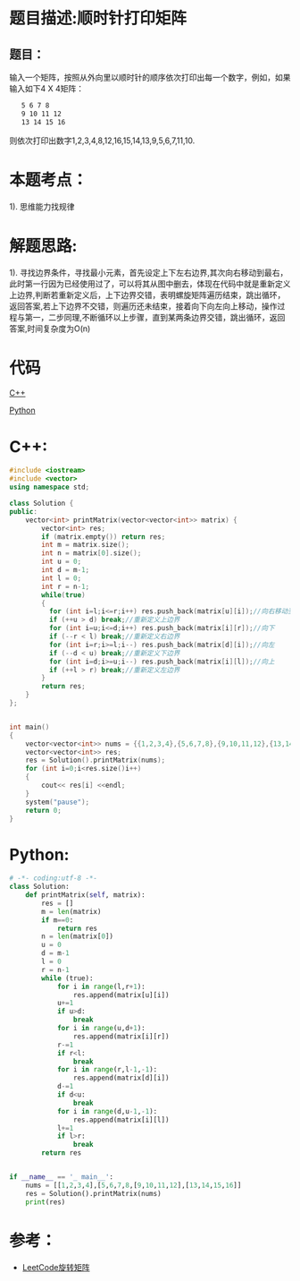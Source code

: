 # 题目描述:顺时针打印矩阵

## 题目：
输入一个矩阵，按照从外向里以顺时针的顺序依次打印出每一个数字，例如，如果输入如下4 X 4矩阵： 
```1 2 3 4 
   5 6 7 8 
   9 10 11 12 
   13 14 15 16
```
 则依次打印出数字1,2,3,4,8,12,16,15,14,13,9,5,6,7,11,10.

# 本题考点：
  
  1). 思维能力找规律
  
  
# 解题思路:
  1). 寻找边界条件，寻找最小元素，首先设定上下左右边界,其次向右移动到最右，此时第一行因为已经使用过了，可以将其从图中删去，体现在代码中就是重新定义上边界,判断若重新定义后，上下边界交错，表明螺旋矩阵遍历结束，跳出循环，返回答案,若上下边界不交错，则遍历还未结束，接着向下向左向上移动，操作过程与第一，二步同理,不断循环以上步骤，直到某两条边界交错，跳出循环，返回答案,时间复杂度为O(n)

# 代码

[C++](PrintMatrix.cpp)

[Python](PrintMatrix.py)

# C++:
```c++
#include <iostream>
#include <vector>
using namespace std;

class Solution {
public:
    vector<int> printMatrix(vector<vector<int>> matrix) {
        vector<int> res;
        if (matrix.empty()) return res;
        int m = matrix.size();
        int n = matrix[0].size();
        int u = 0;
        int d = m-1;
        int l = 0;
        int r = n-1;
        while(true)
        {
          for (int i=l;i<=r;i++) res.push_back(matrix[u][i]);//向右移动至最右
          if (++u > d) break;//重新定义上边界
          for (int i=u;i<=d;i++) res.push_back(matrix[i][r]);//向下
          if (--r < l) break;//重新定义右边界
          for (int i=r;i>=l;i--) res.push_back(matrix[d][i]);//向左
          if (--d < u) break;//重新定义下边界
          for (int i=d;i>=u;i--) res.push_back(matrix[i][l]);//向上
          if (++l > r) break;//重新定义左边界
        }
        return res;
    }
};


int main()
{
    vector<vector<int>> nums = {{1,2,3,4},{5,6,7,8},{9,10,11,12},{13,14,15,16}};
    vector<vector<int>> res;
    res = Solution().printMatrix(nums);
    for (int i=0;i<res.size()i++)
    {
        cout<< res[i] <<endl;
    }
    system("pause");
    return 0;
}

```

# Python:
```python
# -*- coding:utf-8 -*-
class Solution:
    def printMatrix(self, matrix):
        res = []
        m = len(matrix)
        if m==0:
            return res
        n = len(matrix[0])
        u = 0
        d = m-1
        l = 0
        r = n-1
        while (true):
            for i in range(l,r+1):
                res.append(matrix[u][i])
            u+=1
            if u>d:
                break
            for i in range(u,d+1):
                res.append(matrix[i][r])
            r-=1
            if r<l:
                break
            for i in range(r,l-1,-1):
                res.append(matrix[d][i])
            d-=1
            if d<u:
                break
            for i in range(d,u-1,-1):
                res.append(matrix[i][l])
            l+=1
            if l>r:
                break
        return res


if __name__ == '_ main__':
    nums = [[1,2,3,4],[5,6,7,8,[9,10,11,12],[13,14,15,16]]
    res = Solution().printMatrix(nums)
    print(res)
```

# 参考：
   - [LeetCode旋转矩阵](https://github.com/bryceustc/LeetCode_Note/blob/master/cpp/Spiral-Matrix/README.md) 

